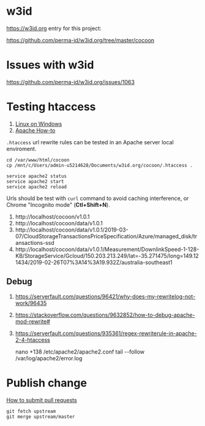 # w3id
https://w3id.org entry for this project:

https://github.com/perma-id/w3id.org/tree/master/cocoon

# Issues with w3id
https://github.com/perma-id/w3id.org/issues/1063

# Testing htaccess
1. [Linux on Windows](https://gist.github.com/miranda-zhang/422929059e0df1a22f2b9fd35fa97a78#linux-on-windows)
2. [Apache How-to](https://gist.github.com/miranda-zhang/937b613cd61c850ffd9f578fa72ac648)

`.htaccess` url rewrite rules can be tested in an Apache server local enviroment.

    cd /var/www/html/cocoon
    cp /mnt/c/Users/admin-u5214628/Documents/w3id.org/cocoon/.htaccess .
    
    service apache2 status
    service apache2 start
    service apache2 reload

Urls should be test with `curl` command to avoid caching interference, or 
Chrome "Incognito mode" (**Ctl+Shift+N**).

1. http://localhost/cocoon/v1.0.1
2. http://localhost/cocoon/data/v1.0.1
3. http://localhost/cocoon/data/v1.0.1/2019-03-07/CloudStorageTransactionsPriceSpecification/Azure/managed_disk/transactions-ssd
4. http://localhost/cocoon/data/v1.0.1/Measurement/DownlinkSpeed-1-128-KB/StorageService/Gcloud/150.203.213.249/lat=-35.271475/long=149.121434/2019-02-26T07%3A14%3A19.932Z/australia-southeast1

## Debug
1. https://serverfault.com/questions/96421/why-does-my-rewritelog-not-work/96435
2. https://stackoverflow.com/questions/9632852/how-to-debug-apache-mod-rewrite#
3. https://serverfault.com/questions/935361/regex-rewriterule-in-apache-2-4-htaccess

    nano +138 /etc/apache2/apache2.conf
    tail --follow /var/log/apache2/error.log

# Publish change
[How to submit pull requests](https://gist.github.com/miranda-zhang/4fd587c2a793e85667c1938eda782217#submitting-a-pull-request)

    git fetch upstream
    git merge upstream/master
